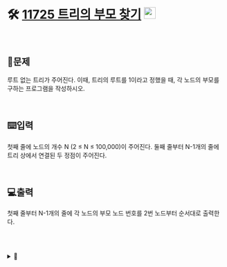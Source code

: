 <br>

# 🛠️ [11725 트리의 부모 찾기](http://www.acmicpc.net/problem/11725) <img height="27px" width="27px" src="https://static.solved.ac/tier_small/9.svg"/>

<br>

## 📖문제
루트 없는 트리가 주어진다. 이때, 트리의 루트를 1이라고 정했을 때, 각 노드의 부모를 구하는 프로그램을 작성하시오.

<br>

## ⌨️입력
첫째 줄에 노드의 개수 N (2 ≤ N ≤ 100,000)이 주어진다. 둘째 줄부터 N-1개의 줄에 트리 상에서 연결된 두 정점이 주어진다.

<br>

## 💻출력
첫째 줄부터 N-1개의 줄에 각 노드의 부모 노드 번호를 2번 노드부터 순서대로 출력한다.

<br><br>

<details>
  <summary>🎈</summary>
  <br>

파이썬의 기본 재귀 한계 = 100회
 
    import sys
    sys.setrecursionlimit(10**6)

를 통해 기본 재귀 한계 조정
  
</details>

<br><br>
